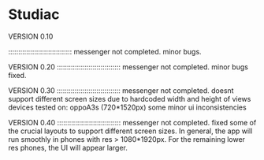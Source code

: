 # Studiac
VERSION 0.10


::::::::::::::::::::::::::::::::
messenger not completed. minor bugs.

VERSION 0.20
::::::::::::::::::::::::::::::::
messenger not completed. minor bugs fixed.


VERSION 0.30
::::::::::::::::::::::::::::::::
messenger not completed.
doesnt support different screen sizes due to hardcoded width and height of views
devices tested on: oppoA3s (720*1520px)
some minor ui inconsistencies



VERSION 0.40
::::::::::::::::::::::::::::::::
messenger not completed.
fixed some of the crucial layouts to support different screen sizes.
In general, the app will run smoothly in phones with res > 1080*1920px.
For the remaining lower res phones, the UI will appear larger.
